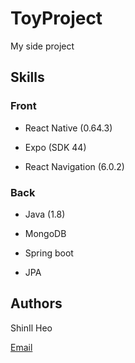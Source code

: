 # ToyProject
My side project

## Skills
### Front
* React Native (0.64.3)
  
* Expo (SDK 44)
  
* React Navigation (6.0.2)
  
### Back
* Java (1.8)
  
* MongoDB
  
* Spring boot
  
* JPA
  
## Authors

ShinIl Heo

[Email](https://shinilheo0205@gmail.com)
